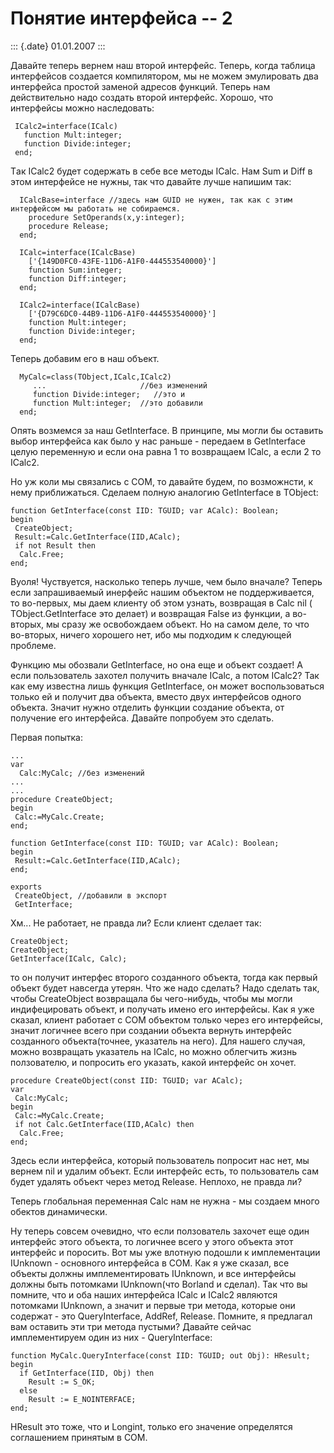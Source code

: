 Понятие интерфейса -- 2
=======================

::: {.date}
01.01.2007
:::

Давайте теперь вернем наш второй интерфейс. Теперь, когда таблица
интерфейсов создается компилятором, мы не можем эмулировать два
интерфейса простой заменой адресов функций. Теперь нам действительно
надо создать второй интерфейс. Хорошо, что интерфейсы можно наследовать:

     ICalc2=interface(ICalc)
       function Mult:integer;
       function Divide:integer;
     end;

Tак ICalc2 будет содержать в себе все методы ICalc. Нам Sum и Diff в
этом интерфейсе не нужны, так что давайте лучше напишим так:

      ICalcBase=interface //здесь нам GUID не нужен, так как с этим интерфейсом мы работать не собираемся.
        procedure SetOperands(x,y:integer);
        procedure Release;
      end;
     
      ICalc=interface(ICalcBase)
        ['{149D0FC0-43FE-11D6-A1F0-444553540000}']
        function Sum:integer;
        function Diff:integer;
      end;
     
      ICalc2=interface(ICalcBase)
        ['{D79C6DC0-44B9-11D6-A1F0-444553540000}']
        function Mult:integer;
        function Divide:integer;
      end;

Теперь добавим его в наш объект.

      MyCalc=class(TObject,ICalc,ICalc2)
         ...                     //без изменений
         function Divide:integer;   //это и
         function Mult:integer;  //это добавили
      end;

Опять возмемся за наш GetInterface. В принципе, мы могли бы оставить
выбор интерфейса как было у нас раньше - передаем в GetInterface целую
переменную и если она равна 1 то возвращаем ICalc, а если 2 то ICalc2.

Но уж коли мы связались с COM, то давайте будем, по возможнсти, к нему
приближаться. Сделаем полную аналогию GetInterface в TObject:

    function GetInterface(const IID: TGUID; var ACalc): Boolean;
    begin
     CreateObject;
     Result:=Сalc.GetInterface(IID,ACalc);
     if not Result then
      Calc.Free;  
    end;

Вуоля! Чуствуется, насколько теперь лучше, чем было вначале? Теперь если
запрашиваемый инерфейс нашим объектом не поддерживается, то во-первых,
мы даем клиенту об этом узнать, возвращая в Calc nil (
TObject.GetInterface это делает) и возвращая False из функции, а во-
вторых, мы сразу же освобождаем объект. Но на самом деле, то что
во-вторых, ничего хорошего нет, ибо мы подходим к следующей проблеме.

Функцию мы обозвали GetInterface, но она еще и объект создает! А если
пользователь захотел получить вначале ICalc, а потом ICalc2? Так как ему
известна лишь функция GetInterface, он может воспользоваться только ей и
получит два объекта, вместо двух интерфейсов одного объекта. Значит
нужно отделить функции создание объекта, от получение его интерфейса.
Давайте попробуем это сделать.

Первая попытка:

    ...
    var
      Calc:MyCalc; //без изменений
    ...
    ...
    procedure CreateObject;
    begin
     Calc:=MyCalc.Create;
    end;
     
    function GetInterface(const IID: TGUID; var ACalc): Boolean;
    begin
     Result:=Сalc.GetInterface(IID,ACalc);
    end;
     
    exports
     CreateObject, //добавили в экспорт 
     GetInterface;

Хм\... Не работает, не правда ли? Если клиент сделает так:

    CreateObject;
    CreateObject;
    GetInterface(ICalc, Calc);

то он получит интерфес второго созданного объекта, тогда как первый
объект будет навсегда утерян. Что же надо сделать? Надо сделать так,
чтобы CreateObject возвращала бы чего-нибудь, чтобы мы могли
индифецировать объект, и получать имено его интерфейсы. Как я уже
сказал, клиент работает с COM объектом только через его интерфейсы,
значит логичнее всего при создании объекта вернуть интерфейс созданного
объекта(точнее, указатель на него). Для нашего случая, можно возвращать
указатель на ICalc, но можно облегчить жизнь ползователю, и попросить
его указать, какой интерфейс он хочет.

    procedure CreateObject(const IID: TGUID; var ACalc);
    var
     Сalc:MyCalc;
    begin
     Calc:=MyCalc.Create;
     if not Calc.GetInterface(IID,ACalc) then
      Calc.Free;
    end;

Здесь если интерфейса, который пользователь попросит нас нет, мы вернем
nil и удалим объект. Если интерфейс есть, то пользователь сам будет
удалять объект через метод Release. Неплохо, не правда ли?

Теперь глобальная переменная Calc нам не нужна - мы создаем много
обектов динамически.

Ну теперь совсем очевидно, что если ползователь захочет еще один
интерфейс этого объекта, то логичнее всего у этого объекта этот
интерфейс и поросить. Вот мы уже влотную подошли к имплементации
IUnknown - основного интерфейса в COM. Как я уже сказал, все объекты
должны имплементировать IUnknown, и все интерфейсы должны быть потомками
IUnknown(что Borland и сделал). Так что вы помните, что и оба наших
интерфейса ICalc и ICalc2 являются потомками IUnknown, а значит и первые
три метода, которые они содержат - это QueryInterface, AddRef, Release.
Помните, я предлагал вам оставить эти три метода пустыми? Давайте сейчас
имплементируем один из них - QueryInterface:

    function MyCalc.QueryInterface(const IID: TGUID; out Obj): HResult;
    begin
      if GetInterface(IID, Obj) then
        Result := S_OK;
      else
        Result := E_NOINTERFACE;
    end;

HResult это тоже, что и Longint, только его значение определятся
соглашением принятым в COM.
